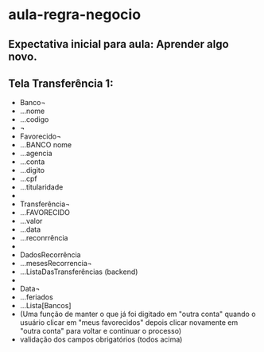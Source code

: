 # aula-regra-negocio
## Expectativa inicial para aula: Aprender algo novo.

## Tela Transferência 1:
- Banco¬
- ...nome
- ...codigo
- ¬
- Favorecido¬
- ...BANCO nome
- ...agencia
- ...conta
- ...digito
- ...cpf
- ...titularidade
- 
- Transferência¬
- ...FAVORECIDO
- ...valor
- ...data
- ...reconrrência
-
- DadosRecorrência
- ...mesesRecorrencia¬
- ...ListaDasTransferências (backend)
-
- Data¬
- ...feriados
- ...Lista[Bancos]
- (Uma função de manter o que já foi digitado em "outra conta" quando o usuário clicar em "meus favorecidos" depois clicar novamente em "outra conta" para voltar e continuar o processo)
- validação dos campos obrigatórios (todos acima)
